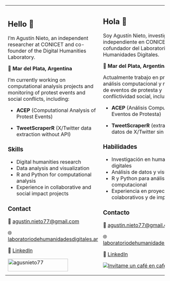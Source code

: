 
<table>
<td>

## Hello 👋

I’m Agustín Nieto, an independent researcher at CONICET and co-founder
of the Digital Humanities Laboratory.

📍 **Mar del Plata, Argentina**

I’m currently working on computational analysis projects and monitoring
of protest events and social conflicts, including:

- **ACEP** (Computational Analysis of Protest Events)

- **TweetScraperR** (X/Twitter data extraction without API)

### Skills

- Digital humanities research
- Data analysis and visualization
- R and Python for computational analysis
- Experience in collaborative and social impact projects

### Contact

📧 <agustin.nieto77@gmail.com>

🌐
[laboratoriodehumanidadesdigitales.ar](https://laboratoriodehumanidadesdigitales.ar)

🔗 [LinkedIn](https://linkedin.com/in/agusnieto77)

<a href="https://ko-fi.com/agusnieto77">
<img src="https://cdn.ko-fi.com/cdn/kofi3.png" height="40" width="190" alt="agusnieto77" /></a>

</td>
<td>

## Hola 👋

Soy Agustín Nieto, investigador independiente en CONICET y cofundador
del Laboratorio de Humanidades Digitales.

📍 **Mar del Plata, Argentina**

Actualmente trabajo en proyectos de análisis computacional y monitoreo
de eventos de protesta y conflictividad social, incluyendo:

- **ACEP** (Análisis Computacional de Eventos de Protesta)

- **TweetScraperR** (extracción de datos de X/Twitter sin API)

### Habilidades

- Investigación en humanidades digitales
- Análisis de datos y visualización
- R y Python para análisis computacional
- Experiencia en proyectos colaborativos y de impacto social

### Contacto

📧 <agustin.nieto77@gmail.com>

🌐
[laboratoriodehumanidadesdigitales.ar](https://laboratoriodehumanidadesdigitales.ar)

🔗 [LinkedIn](https://linkedin.com/in/agusnieto77)

<a href='https://cafecito.app/agusnieto77' rel='noopener' target='_blank'><img srcset='https://cdn.cafecito.app/imgs/buttons/button_5.png 1x, https://cdn.cafecito.app/imgs/buttons/button_5_2x.png 2x, https://cdn.cafecito.app/imgs/buttons/button_5_3.75x.png 3.75x' src='https://cdn.cafecito.app/imgs/buttons/button_5.png' alt='Invitame un café en cafecito.app' /></a>

</td>
</tr>
</table>
